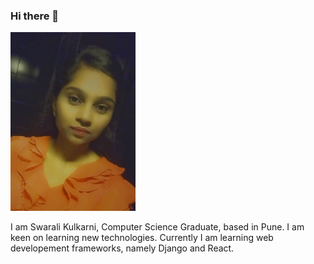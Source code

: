 ### Hi there 👋

<!--
**kulkarniswarali/kulkarniswarali** is a ✨ _special_ ✨ repository because its `README.md` (this file) appears on your GitHub profile.

Here are some ideas to get you started:

- 🔭 I’m currently working on ...
- 🌱 I’m currently learning ...
- 👯 I’m looking to collaborate on ...
- 🤔 I’m looking for help with ...
- 💬 Ask me about ...
- 📫 How to reach me: ...
- 😄 Pronouns: ...
- ⚡ Fun fact: ...
-->
<img src="./profilepic.jpeg" width="200">

I am Swarali Kulkarni, Computer Science Graduate, based in Pune. I am keen on learning new technologies. Currently I am learning web developement frameworks, namely Django and React. 

